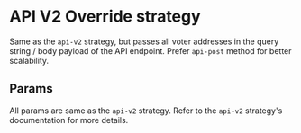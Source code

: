 # API V2 Override strategy

Same as the `api-v2` strategy, but passes all voter addresses in the query string / body payload of the API endpoint.
Prefer `api-post` method for better scalability.

## Params

All params are same as the `api-v2` strategy.
Refer to the `api-v2` strategy's documentation for more details.
